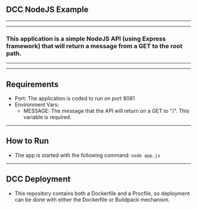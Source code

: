 ## DCC NodeJS Example
---
---
### This application is a simple NodeJS API (using Express framework) that will return a message from a GET to the root path.
---
---
## Requirements

* Port: The application is coded to run on port 8081
* Environment Vars:
    * MESSAGE: The message that the API will return on a GET to "/".  This variable is required.
---
## How to Run
* The app is started with the following command: `node app.js`
---
## DCC Deployment
* This repository contains both a Dockerfile and a Procfile, so deployment can be done with either the Dockerfile or Buildpack mechanism.